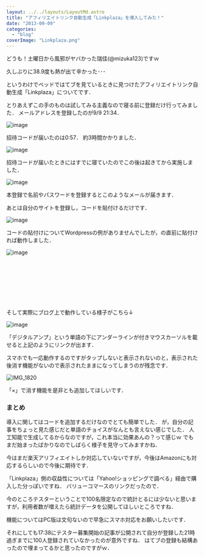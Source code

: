 ```yaml
---
layout: ../../layouts/LayoutMd.astro
title: "アフィリエイトリンク自動生成「Linkplaza」を導入してみた！"
date: "2013-09-09"
categories: 
  - "blog"
coverImage: "Linkplaza.png"
---
```


どうも！土曜日から風邪がヤバかった瑞佳(@mizuka123)ですｗ

久しぶりに38.9度も熱が出て辛かった･･･

というわけでベッドではてブを見ているときに見つけたアフィリエイトリンク自動生成「Linkplaza」についてです．

とりあえずこの手のものは試してみる主義なので寝る前に登録だけ行ってみました． メールアドレスを登録したのが9/9 21:34．

![image](/archive/images/image_thumb.png "image")


招待コードが届いたのは0:57． 約3時間かかりました．

![image](/archive/images/image_thumb1.png "image")


招待コードが届いたときにはすでに寝ていたのでこの後は起きてから実施しました．

![image](/archive/images/image_thumb2.png "image")


本登録で名前やパスワードを登録するとこのようなメールが届きます．

あとは自分のサイトを登録し，コードを貼付けるだけです．

![image](/archive/images/image_thumb3.png "image")


コードの貼付けについてWordpressの例がありませんでしたが，</head>の直前に貼付ければ動作しました．

![image](/archive/images/image_thumb4.png "image")


 

 

 

 

そして実際にブログ上で動作している様子がこちら↓

![image](/archive/images/image_thumb5.png "image")


「デジタルアンプ」という単語の下にアンダーラインが付きマウスカーソルを載せると上記のようにリンクが出ます．

スマホでも一応動作するのですがタップしないと表示されないのと，表示された後消す機能がないので表示されたままになってしまうのが残念です．

![IMG_1820](/archive/images/IMG_1820_thumb.png "IMG_1820")


「×」で消す機能を是非とも追加してほしいです．

### まとめ

導入に関してはコードを追加するだけなのでとても簡単でした． が，自分の記事をちょっと見た感じだと単語のチョイスがなんとも言えない感じでした． 人工知能で生成してるからなのですが，これ本当に効果あんの？って感じｗ でもまだ始まったばかりなのでしばらく様子を見守ってみますかね．

今はまだ楽天アリフィエイトしか対応していないですが，今後はAmazonにも対応するらしいので今後に期待です．

「Linkplaza」側の収益性については「Yahoo!ショッピングで調べる」経由で購入した分っぽいですね． バリューコマースのリンクだったので．

今のところテスターということで100名限定なので統計とるには少ないと思いますが，利用者数が増えたら統計データを公開してほしいところですね．

機能についてはPC版は文句ないので早急にスマホ対応をお願いしたいです．

それにしても17:38にテスター募集開始の記事が公開されて自分が登録した21時過ぎまでに100人登録されていなかったのが意外ですね． はてブの登録も結構あったので埋まってるかと思ったのですがｗ．
